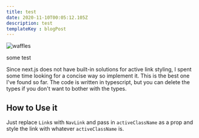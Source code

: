 ```yaml
---
title: test
date: 2020-11-10T00:05:12.105Z
description: test
templateKey : blogPost
---
```

![waffles](/img/4-copia.jpeg "waffles receipe")

some test

Since next.js does not have built-in solutions for active link styling, I spent some time looking for a concise way so implement it. This is the best one I've found so far. The code is written in typescript, but you can delete the types if you don't want to bother with the types.

## How to Use it

Just replace `Link`s with `NavLink` and pass in `activeClassName` as a prop and style the link with whatever `activeClassName` is.